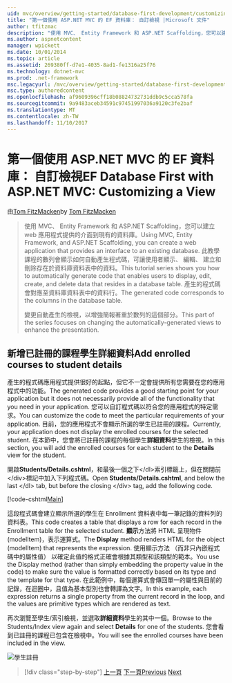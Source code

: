 ```yaml
---
uid: mvc/overview/getting-started/database-first-development/customizing-a-view
title: "第一個使用 ASP.NET MVC 的 EF 資料庫： 自訂檢視 |Microsoft 文件"
author: tfitzmac
description: "使用 MVC、 Entity Framework 和 ASP.NET Scaffolding，您可以建立 web 應用程式提供的介面到現有的資料庫。 此教學課程里..."
ms.author: aspnetcontent
manager: wpickett
ms.date: 10/01/2014
ms.topic: article
ms.assetid: 269380ff-d7e1-4035-8ad1-fe1316a25f76
ms.technology: dotnet-mvc
ms.prod: .net-framework
msc.legacyurl: /mvc/overview/getting-started/database-first-development/customizing-a-view
msc.type: authoredcontent
ms.openlocfilehash: af9609396cff18b08824732731ddb9c5cca578fa
ms.sourcegitcommit: 9a9483aceb34591c97451997036a9120c3fe2baf
ms.translationtype: MT
ms.contentlocale: zh-TW
ms.lasthandoff: 11/10/2017
---
```

<a name="ef-database-first-with-aspnet-mvc-customizing-a-view"></a><span data-ttu-id="4a8bf-104">第一個使用 ASP.NET MVC 的 EF 資料庫： 自訂檢視</span><span class="sxs-lookup"><span data-stu-id="4a8bf-104">EF Database First with ASP.NET MVC: Customizing a View</span></span>
====================
<span data-ttu-id="4a8bf-105">由[Tom FitzMacken](https://github.com/tfitzmac)</span><span class="sxs-lookup"><span data-stu-id="4a8bf-105">by [Tom FitzMacken](https://github.com/tfitzmac)</span></span>

> <span data-ttu-id="4a8bf-106">使用 MVC、 Entity Framework 和 ASP.NET Scaffolding，您可以建立 web 應用程式提供的介面到現有的資料庫。</span><span class="sxs-lookup"><span data-stu-id="4a8bf-106">Using MVC, Entity Framework, and ASP.NET Scaffolding, you can create a web application that provides an interface to an existing database.</span></span> <span data-ttu-id="4a8bf-107">此教學課程的數列會顯示如何自動產生程式碼，可讓使用者顯示、 編輯、 建立和刪除存在於資料庫資料表中的資料。</span><span class="sxs-lookup"><span data-stu-id="4a8bf-107">This tutorial series shows you how to automatically generate code that enables users to display, edit, create, and delete data that resides in a database table.</span></span> <span data-ttu-id="4a8bf-108">產生的程式碼會對應至資料庫資料表中的資料行。</span><span class="sxs-lookup"><span data-stu-id="4a8bf-108">The generated code corresponds to the columns in the database table.</span></span>
> 
> <span data-ttu-id="4a8bf-109">變更自動產生的檢視，以增強簡報著重於數列的這個部分。</span><span class="sxs-lookup"><span data-stu-id="4a8bf-109">This part of the series focuses on changing the automatically-generated views to enhance the presentation.</span></span>


## <a name="add-enrolled-courses-to-student-details"></a><span data-ttu-id="4a8bf-110">新增已註冊的課程學生詳細資料</span><span class="sxs-lookup"><span data-stu-id="4a8bf-110">Add enrolled courses to student details</span></span>

<span data-ttu-id="4a8bf-111">產生的程式碼應用程式提供很好的起點，但它不一定會提供所有您需要在您的應用程式中的功能。</span><span class="sxs-lookup"><span data-stu-id="4a8bf-111">The generated code provides a good starting point for your application but it does not necessarily provide all of the functionality that you need in your application.</span></span> <span data-ttu-id="4a8bf-112">您可以自訂程式碼以符合您的應用程式的特定需求。</span><span class="sxs-lookup"><span data-stu-id="4a8bf-112">You can customize the code to meet the particular requirements of your application.</span></span> <span data-ttu-id="4a8bf-113">目前，您的應用程式不會顯示所選的學生已註冊的課程。</span><span class="sxs-lookup"><span data-stu-id="4a8bf-113">Currently, your application does not display the enrolled courses for the selected student.</span></span> <span data-ttu-id="4a8bf-114">在本節中，您會將已註冊的課程的每個學生**詳細資料**學生的檢視。</span><span class="sxs-lookup"><span data-stu-id="4a8bf-114">In this section, you will add the enrolled courses for each student to the **Details** view for the student.</span></span>

<span data-ttu-id="4a8bf-115">開啟**Students/Details.cshtml**，和最後一個之下&lt;/dl&gt;索引標籤上，但在關閉前&lt;/div&gt;標記中加入下列程式碼。</span><span class="sxs-lookup"><span data-stu-id="4a8bf-115">Open **Students/Details.cshtml**, and below the last &lt;/dl&gt; tab, but before the closing &lt;/div&gt; tag, add the following code.</span></span>

[!code-cshtml[Main](customizing-a-view/samples/sample1.cshtml)]

<span data-ttu-id="4a8bf-116">這段程式碼會建立顯示所選的學生在 Enrollment 資料表中每一筆記錄的資料列的資料表。</span><span class="sxs-lookup"><span data-stu-id="4a8bf-116">This code creates a table that displays a row for each record in the Enrollment table for the selected student.</span></span> <span data-ttu-id="4a8bf-117">**顯示**方法將 HTML 呈現物件 (modelItem)，表示運算式。</span><span class="sxs-lookup"><span data-stu-id="4a8bf-117">The **Display** method renders HTML for the object (modelItem) that represents the expression.</span></span> <span data-ttu-id="4a8bf-118">使用顯示方法 （而非只內嵌程式碼中的屬性值） 以確定此值的格式正確會根據其類型和該類型的範本。</span><span class="sxs-lookup"><span data-stu-id="4a8bf-118">You use the Display method (rather than simply embedding the property value in the code) to make sure the value is formatted correctly based on its type and the template for that type.</span></span> <span data-ttu-id="4a8bf-119">在此範例中，每個運算式會傳回單一的屬性與目前的記錄，在迴圈中，且值為基本型別也會轉譯為文字。</span><span class="sxs-lookup"><span data-stu-id="4a8bf-119">In this example, each expression returns a single property from the current record in the loop, and the values are primitive types which are rendered as text.</span></span>

<span data-ttu-id="4a8bf-120">再次瀏覽至學生/索引檢視，並選取**詳細資料**學生的其中一個。</span><span class="sxs-lookup"><span data-stu-id="4a8bf-120">Browse to the Students/Index view again and select **Details** for one of the students.</span></span> <span data-ttu-id="4a8bf-121">您會看到已註冊的課程已包含在檢視中。</span><span class="sxs-lookup"><span data-stu-id="4a8bf-121">You will see the enrolled courses have been included in the view.</span></span>

![學生註冊](customizing-a-view/_static/image1.png)

>[!div class="step-by-step"]
<span data-ttu-id="4a8bf-123">[上一頁](changing-the-database.md)
[下一頁](enhancing-data-validation.md)</span><span class="sxs-lookup"><span data-stu-id="4a8bf-123">[Previous](changing-the-database.md)
[Next](enhancing-data-validation.md)</span></span>
